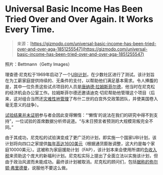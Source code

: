 <!--yml

类别：未分类

date: 2024-05-27 14:54:53

-->

# Universal Basic Income Has Been Tried Over and Over Again. It Works Every Time.

> 来源：[https://gizmodo.com/universal-basic-income-has-been-tried-over-and-over-aga-1851255547](https://gizmodo.com/universal-basic-income-has-been-tried-over-and-over-aga-1851255547)

照片：Bettmann（Getty Images）

理查德·尼克松于1969年启动了一个[UBI计划](https://jacobin.com/2016/05/richard-nixon-ubi-basic-income-welfare/)，在少数社区进行了测试。该计划旨在为工薪家庭提供持续的、无条件的支付，以帮助他们满足基本需求。令人捧腹的是，其中一位负责这些试点项目的人员是[唐纳德·拉姆斯菲尔德](https://qz.com/931291/dick-cheney-and-donald-rumsfeld-ran-a-universal-basic-income-experiment-for-president-richard-nixon)，他当时在尼克松的经济机会办公室工作。拉姆斯菲尔德还邀请迪克·切尼帮助他管理这个项目（后来，这对组合当然还[灾难性地管理](https://www.theonion.com/what-i-got-right-about-the-iraq-war-1850249194)了布什二世的白宫外交政策团队，并使美国卷入毫无意义的战争）。

[试验结果并未证明](https://thecorrespondent.com/4503/the-bizarre-tale-of-president-nixon-and-his-basic-income-bill/173117835-c34d6145)参与者会因此变得懒惰：“‘懒惰’的说法在我们的研究中得不到支持”，一位试验的首席数据分析师说道。“与末日预言者预测的大规模背叛完全不同。”

由于其成功，尼克松的试验演变成了更广泛的计划，即实施一个国家UBI计划，该计划将向四口之家提供[每年高达1600美元](https://jacobin.com/2016/05/richard-nixon-ubi-basic-income-welfare/)（根据通货膨胀调整，这大约是每个家庭10000美元）。这被称为家庭援助计划（FAP），该计划本来会使用所谓的[负收入税](https://mitsloan.mit.edu/ideas-made-to-matter/negative-income-tax-explained)来资助这个庞大的新福利计划。尼克松实际上提出了全面立法以实施该计划，但由于政治风波而未能成功。最终该计划被取消。尼克松的顾问们，包括[据称的弥尔顿·弗里德曼](https://www.theguardian.com/society/2018/feb/27/how-nixon-was-dissuaded-from-introducing-a-universal-basic-income)，说服他不要这么做。
